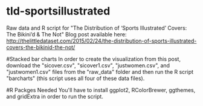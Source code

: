 # tld-sportsillustrated
Raw data and R script for "The Distribution of ‘Sports Illustrated’ Covers: The Bikini’d &amp; The Not"
Blog post available here: http://thelittledataset.com/2015/02/24/the-distribution-of-sports-illustrated-covers-the-bikinid-the-not/

#Stacked bar charts
In order to create the visualization from this post, download the "sicover.csv", "sicover1.csv", "justwomen.csv", and "justwomen1.csv" files from the "raw_data" folder and then run the R script "barcharts" (this script uses all four of these data files).

#R Packges Needed
You'll have to install ggplot2, RColorBrewer, ggthemes, and gridExtra in order to run the script.
